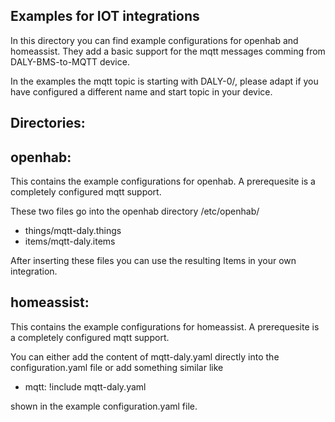 Examples for IOT integrations
-----------------------------

In this directory you can find example configurations for openhab and homeassist.
They add a basic support for the mqtt messages comming from DALY-BMS-to-MQTT device.

In the examples the mqtt topic is starting with DALY-0/, please adapt if you have configured a different name and start topic in your device.


Directories:
------------



openhab:
--------

This contains the example configurations for openhab. A prerequesite is a completely configured mqtt support.

These two files go into the openhab directory /etc/openhab/
 - things/mqtt-daly.things
 - items/mqtt-daly.items

After inserting these files you can use the resulting Items in your own integration.


homeassist:
-----------

This contains the example configurations for homeassist. A prerequesite is a completely configured mqtt support.

You can either add the content of mqtt-daly.yaml directly into the configuration.yaml file or add something similar like
 - mqtt: !include mqtt-daly.yaml

shown in the example configuration.yaml file.


